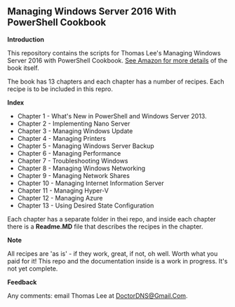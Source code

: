 ## Managing Windows Server 2016 With PowerShell Cookbook

**Introduction**

This repository contains the scripts for Thomas Lee's Managing Windows Server 2016 with PowerShell Cookbook. [See Amazon for more details](https://www.amazon.co.uk/Windows-Server-Automation-PowerShell-Cookbook/dp/1787122042/ref=sr_1_cc_2?s=aps&ie=UTF8&qid=1506953050&sr=1-2-catcorr) of the book itself.

The book has 13 chapters and each chapter has a number of recipes. Each recipe is to be included in this repro.

**Index**

- Chapter 1 - What's New in PowerShell and Windows Server 2013. 
- Chapter 2 - Implementing Nano Server
- Chapter 3 - Managing Windows Update
- Chapter 4 - Managing Printers
- Chapter 5 - Managing Windows Server Backup
- Chapter 6 - Managing Performance
- Chapter 7 - Troubleshooting Windows
- Chapter 8 - Managing Windows Networking
- Chapter 9 - Managing Network Shares
- Chapter 10 - Managing Internet Information Server
- Chapter 11 - Managing Hyper-V
- Chapter 12 - Managing Azure
- Chapter 13 - Using Desired State Configuration

Each chapter has a separate folder in thei repo, and inside each chapter there is a **Readme.MD** file that describes the recipes in the chapter.



**Note**

All recipes are 'as is' - if they work, great, if not, oh well. Worth what you paid for it! This repo and the documentation inside is a work in progress. It's not yet complete. 


**Feedback**

Any comments: email Thomas Lee at DoctorDNS@Gmail.Com.
